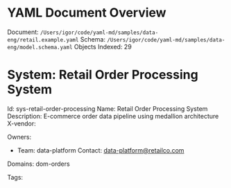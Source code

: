 # YAML Document Overview
Document: `/Users/igor/code/yaml-md/samples/data-eng/retail.example.yaml`
Schema: `/Users/igor/code/yaml-md/samples/data-eng/model.schema.yaml`
Objects Indexed: 29

<a id="sys-retail-order-processing"></a>
# System: Retail Order Processing System

Id: sys-retail-order-processing
Name: Retail Order Processing System
Description: E-commerce order data pipeline using medallion architecture
X-vendor: 

Owners:
- Team: data-platform Contact: data-platform@retailco.com

Domains: dom-orders

Tags: